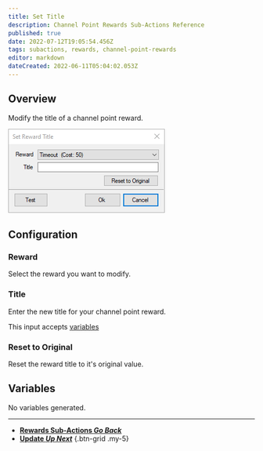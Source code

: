 ```yaml
---
title: Set Title
description: Channel Point Rewards Sub-Actions Reference
published: true
date: 2022-07-12T19:05:54.456Z
tags: subactions, rewards, channel-point-rewards
editor: markdown
dateCreated: 2022-06-11T05:04:02.053Z
---
```


## Overview
Modify the title of a channel point reward.

![set_reward_title.png](/set_reward_title.png)

## Configuration
### Reward
Select the reward you want to modify.

### Title
Enter the new title for your channel point reward.

This input accepts [variables](/en/Variables)

### Reset to Original
Reset the reward title to it's original value.

## Variables
No variables generated.

---

- [<i class="mdi mdi-chevron-left"></i>**Rewards Sub-Actions *Go Back***](/en/Sub-Actions/Rewards)
- [<i class="mdi mdi-twitch text--twitch"></i>**Update *Up Next***](/en/Sub-Actions/Rewards/Update)
{.btn-grid .my-5}